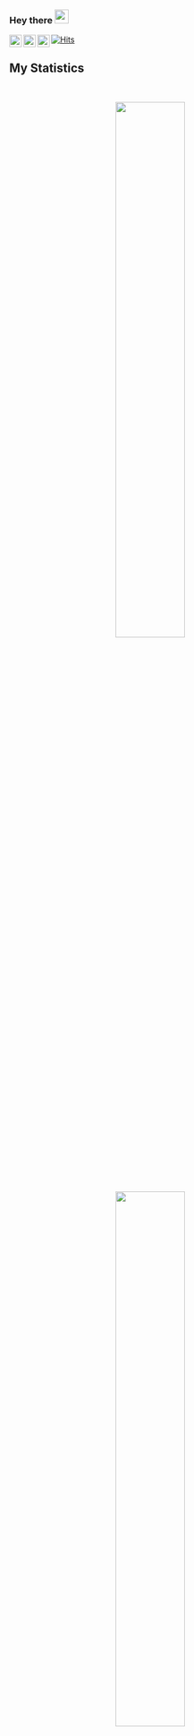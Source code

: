 <!-- <h1 align="center">
  <b>Vivek Kakadiya</b>
</h1> -->
### Hey there <img src="https://media.giphy.com/media/hvRJCLFzcasrR4ia7z/giphy.gif" width="25px">
<a href="https://discord.gg/nfVuEH2pkA">
  <img align="left" alt="Vivek's Discord" width="22px" src="https://raw.githubusercontent.com/peterthehan/peterthehan/master/assets/discord.svg" />
</a>
<a href="https://twitter.com/vivekkakadiya0">
  <img align="left" alt="Vivek Kakadiya | Twitter" width="22px" src="https://raw.githubusercontent.com/peterthehan/peterthehan/master/assets/twitter.svg" />
</a>
<a href="https://in.linkedin.com/in/vivek-kakadiya">
  <img align="left" alt="Vivek's LinkedIN" width="22px" src="https://raw.githubusercontent.com/peterthehan/peterthehan/master/assets/linkedin.svg" />
</a>


<a href="https://hits.sh/github.com/vivekkakadiya/"><img alt="Hits" src="https://hits.sh/github.com/vivekkakadiya.svg?label=Profile%20views&color=2E3440&labelColor=434C5E"/></a>
<br>

<p>

</p>


## My Statistics

<br/>
<p align="center">
  <a href="https://github.com/vivekkakadiya">
  <img width="49.5%" src="https://github-readme-stats.vercel.app/api?username=vivekkakadiya&show_icons=true&theme=nord&hide_border=true&rank_icon=github" />
    
  </a>
</p>
<p align="center">
  <a href="https://github.com/vivekkakadiya">
    
<img width="49.5%" src="https://streak-stats.demolab.com?user=vivekkakadiya&theme=nord" />
  </a>
</p>

<br>



  <br/>

  



------

Credit: [vivek kakadiya](https://github.com/vivekkakadiya)

Last Edited on: 24/12/2021
